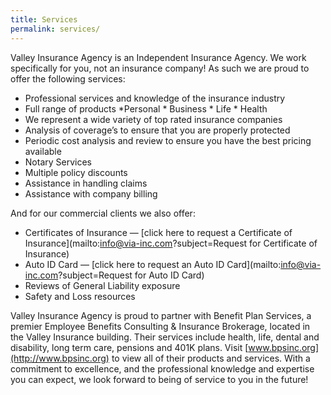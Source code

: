 ```yaml
---
title: Services
permalink: services/
---
```

Valley Insurance Agency is an Independent Insurance Agency. We work specifically for you, not an insurance company! As such we are proud to offer the following services:

- Professional services and knowledge of the insurance industry
- Full range of products *Personal * Business * Life * Health
- We represent a wide variety of top rated insurance companies
- Analysis of coverage’s to ensure that you are properly protected
- Periodic cost analysis and review to ensure you have the best pricing available
- Notary Services
- Multiple policy discounts
- Assistance in handling claims
- Assistance with company billing

And for our commercial clients we also offer:

- Certificates of Insurance — [click here to request a Certificate of Insurance](mailto:info@via-inc.com?subject=Request for Certificate of Insurance)
- Auto ID Card — [click here to request an Auto ID Card](mailto:info@via-inc.com?subject=Request for Auto ID Card)
- Reviews of General Liability exposure
- Safety and Loss resources

Valley Insurance Agency is proud to partner with Benefit Plan Services, a premier Employee Benefits Consulting & Insurance Brokerage, located in the Valley Insurance building. Their services include health, life, dental and disability, long term care, pensions and 401K plans. Visit [www.bpsinc.org](http://www.bpsinc.org) to view all of their products and services. With a commitment to excellence, and the professional knowledge and expertise you can expect, we look forward to being of service to you in the future!